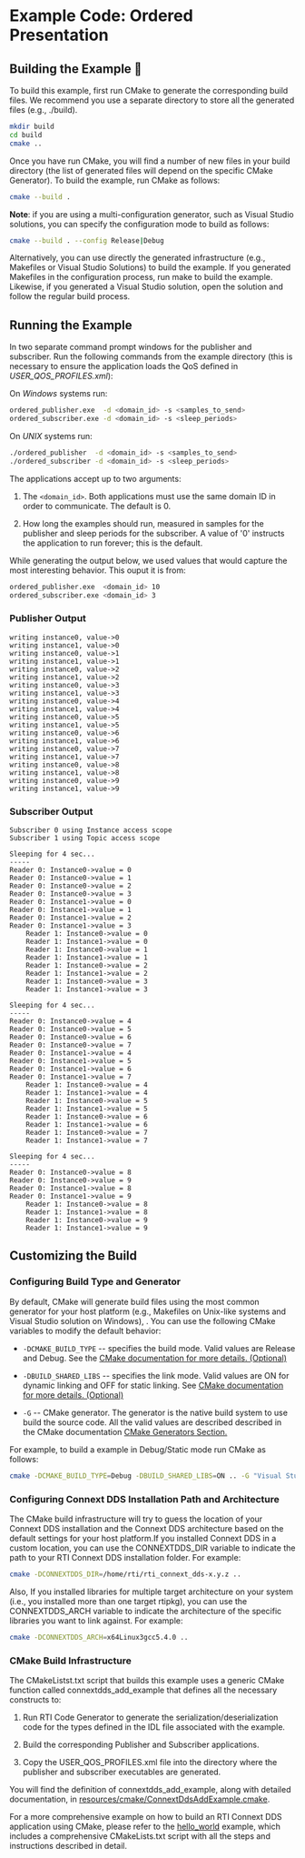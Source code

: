 # Example Code: Ordered Presentation

## Building the Example :wrench:

To build this example, first run CMake to generate the corresponding build
files. We recommend you use a separate directory to store all the generated
files (e.g., ./build).

```sh
mkdir build
cd build
cmake ..
```

Once you have run CMake, you will find a number of new files in your build
directory (the list of generated files will depend on the specific CMake
Generator). To build the example, run CMake as follows:

```sh
cmake --build .
```

**Note**: if you are using a multi-configuration generator, such as Visual
Studio solutions, you can specify the configuration mode to build as follows:

```sh
cmake --build . --config Release|Debug
```

Alternatively, you can use directly the generated infrastructure (e.g.,
Makefiles or Visual Studio Solutions) to build the example. If you generated
Makefiles in the configuration process, run make to build the example. Likewise,
if you generated a Visual Studio solution, open the solution and follow the
regular build process.

## Running the Example

In two separate command prompt windows for the publisher and subscriber. Run the
following commands from the example directory (this is necessary to ensure the
application loads the QoS defined in *USER_QOS_PROFILES.xml*):

On *Windows* systems run:

```sh
ordered_publisher.exe  -d <domain_id> -s <samples_to_send>
ordered_subscriber.exe -d <domain_id> -s <sleep_periods>
```

On *UNIX* systems run:

```sh
./ordered_publisher  -d <domain_id> -s <samples_to_send>
./ordered_subscriber -d <domain_id> -s <sleep_periods>
```

The applications accept up to two arguments:

1.  The `<domain_id>`. Both applications must use the same domain ID in order to
    communicate. The default is 0.

2.  How long the examples should run, measured in samples for the publisher and
    sleep periods for the subscriber. A value of '0' instructs the application
    to run forever; this is the default.

While generating the output below, we used values that would capture the most
interesting behavior. This ouput it is from:

```sh
ordered_publisher.exe  <domain_id> 10
ordered_subscriber.exe <domain_id> 3
```

### Publisher Output

```plaintext
writing instance0, value->0
writing instance1, value->0
writing instance0, value->1
writing instance1, value->1
writing instance0, value->2
writing instance1, value->2
writing instance0, value->3
writing instance1, value->3
writing instance0, value->4
writing instance1, value->4
writing instance0, value->5
writing instance1, value->5
writing instance0, value->6
writing instance1, value->6
writing instance0, value->7
writing instance1, value->7
writing instance0, value->8
writing instance1, value->8
writing instance0, value->9
writing instance1, value->9
```

### Subscriber Output

```plaintext
Subscriber 0 using Instance access scope
Subscriber 1 using Topic access scope

Sleeping for 4 sec...
-----
Reader 0: Instance0->value = 0
Reader 0: Instance0->value = 1
Reader 0: Instance0->value = 2
Reader 0: Instance0->value = 3
Reader 0: Instance1->value = 0
Reader 0: Instance1->value = 1
Reader 0: Instance1->value = 2
Reader 0: Instance1->value = 3
    Reader 1: Instance0->value = 0
    Reader 1: Instance1->value = 0
    Reader 1: Instance0->value = 1
    Reader 1: Instance1->value = 1
    Reader 1: Instance0->value = 2
    Reader 1: Instance1->value = 2
    Reader 1: Instance0->value = 3
    Reader 1: Instance1->value = 3

Sleeping for 4 sec...
-----
Reader 0: Instance0->value = 4
Reader 0: Instance0->value = 5
Reader 0: Instance0->value = 6
Reader 0: Instance0->value = 7
Reader 0: Instance1->value = 4
Reader 0: Instance1->value = 5
Reader 0: Instance1->value = 6
Reader 0: Instance1->value = 7
    Reader 1: Instance0->value = 4
    Reader 1: Instance1->value = 4
    Reader 1: Instance0->value = 5
    Reader 1: Instance1->value = 5
    Reader 1: Instance0->value = 6
    Reader 1: Instance1->value = 6
    Reader 1: Instance0->value = 7
    Reader 1: Instance1->value = 7

Sleeping for 4 sec...
-----
Reader 0: Instance0->value = 8
Reader 0: Instance0->value = 9
Reader 0: Instance1->value = 8
Reader 0: Instance1->value = 9
    Reader 1: Instance0->value = 8
    Reader 1: Instance1->value = 8
    Reader 1: Instance0->value = 9
    Reader 1: Instance1->value = 9
```

## Customizing the Build

### Configuring Build Type and Generator

By default, CMake will generate build files using the most common generator for
your host platform (e.g., Makefiles on Unix-like systems and Visual Studio
solution on Windows), \. You can use the following CMake variables to modify the
default behavior:

-   `-DCMAKE_BUILD_TYPE` -- specifies the build mode. Valid values are Release
    and Debug. See the [CMake documentation for more details.
    (Optional)](https://cmake.org/cmake/help/latest/variable/CMAKE_BUILD_TYPE.html)

-   `-DBUILD_SHARED_LIBS` -- specifies the link mode. Valid values are ON for
    dynamic linking and OFF for static linking. See [CMake documentation for
    more details.
    (Optional)](https://cmake.org/cmake/help/latest/variable/BUILD_SHARED_LIBS.html)

-   `-G` -- CMake generator. The generator is the native build system to use
    build the source code. All the valid values are described described in the
    CMake documentation [CMake Generators
    Section.](https://cmake.org/cmake/help/latest/manual/cmake-generators.7.html)

For example, to build a example in Debug/Static mode run CMake as follows:

```sh
cmake -DCMAKE_BUILD_TYPE=Debug -DBUILD_SHARED_LIBS=ON .. -G "Visual Studio 15 2017" -A x64
```

### Configuring Connext DDS Installation Path and Architecture

The CMake build infrastructure will try to guess the location of your Connext
DDS installation and the Connext DDS architecture based on the default settings
for your host platform.If you installed Connext DDS in a custom location, you
can use the CONNEXTDDS_DIR variable to indicate the path to your RTI Connext DDS
installation folder. For example:

```sh
cmake -DCONNEXTDDS_DIR=/home/rti/rti_connext_dds-x.y.z ..
```

Also, If you installed libraries for multiple target architecture on your system
(i.e., you installed more than one target rtipkg), you can use the
CONNEXTDDS_ARCH variable to indicate the architecture of the specific libraries
you want to link against. For example:

```sh
cmake -DCONNEXTDDS_ARCH=x64Linux3gcc5.4.0 ..
```

### CMake Build Infrastructure

The CMakeListst.txt script that builds this example uses a generic CMake
function called connextdds_add_example that defines all the necessary constructs
to:

1.  Run RTI Code Generator to generate the serialization/deserialization code
    for the types defined in the IDL file associated with the example.

2.  Build the corresponding Publisher and Subscriber applications.

3.  Copy the USER_QOS_PROFILES.xml file into the directory where the publisher
    and subscriber executables are generated.

You will find the definition of connextdds_add_example, along with detailed
documentation, in
[resources/cmake/ConnextDdsAddExample.cmake](../../../../resources/cmake/ConnextDdsAddExample.cmake).

For a more comprehensive example on how to build an RTI Connext DDS application
using CMake, please refer to the
[hello_world](../../../connext_dds/build_systems/cmake/) example, which includes
a comprehensive CMakeLists.txt script with all the steps and instructions
described in detail.
